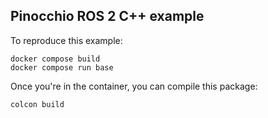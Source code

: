 ## Pinocchio ROS 2 C++ example

To reproduce this example:

```shell
docker compose build
docker compose run base
```

Once you're in the container, you can compile this package:

```shell
colcon build
```

